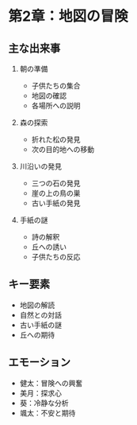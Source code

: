 # 第2章：地図の冒険

## 主な出来事
1. 朝の準備
   - 子供たちの集合
   - 地図の確認
   - 各場所への説明

2. 森の探索
   - 折れた松の発見
   - 次の目的地への移動

3. 川沿いの発見
   - 三つの石の発見
   - 崖の上の鳥の巣
   - 古い手紙の発見

4. 手紙の謎
   - 詩の解釈
   - 丘への誘い
   - 子供たちの反応

## キー要素
- 地図の解読
- 自然との対話
- 古い手紙の謎
- 丘への期待

## エモーション
- 健太：冒険への興奮
- 美月：探求心
- 葵：冷静な分析
- 颯太：不安と期待
